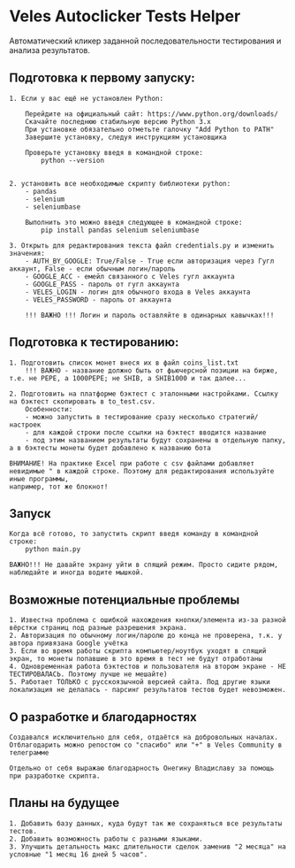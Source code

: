 # Veles Autoclicker Tests Helper

Автоматический кликер заданной последовательности тестирования и анализа результатов.

## Подготовка к первому запуску:

    1. Если у вас ещё не установлен Python:

        Перейдите на официальный сайт: https://www.python.org/downloads/
        Скачайте последнюю стабильную версию Python 3.x
        При установке обязательно отметьте галочку "Add Python to PATH"
        Завершите установку, следуя инструкциям установщика

        Проверьте установку введя в командной строке:
            python --version


    2. установить все необходимые скрипту библиотеки python:
        - pandas
        - selenium
        - seleniumbase
        
        Выполнить это можно введя следующее в командной строке:
            pip install pandas selenium seleniumbase
    
    3. Открыть для редактирования текста файл credentials.py и изменить значения:
        - AUTH_BY_GOOGLE: True/False - True если авторизация через Гугл аккаунт, False - если обычным логин/пароль
        - GOOGLE_ACC - емейл связанного с Veles гугл аккаунта
        - GOOGLE_PASS - пароль от гугл аккаунта
        - VELES_LOGIN - логин для обычного входа в Veles аккаунта
        - VELES_PASSWORD - пароль от аккаунта
        
        !!! ВАЖНО !!! Логин и пароль оставляйте в одинарных кавычках!!!

## Подготовка к тестированию:

    1. Подготовить список монет внеся их в файл coins_list.txt
        !!! ВАЖНО - название должно быть от фьючерсной позиции на бирже, т.е. не PEPE, а 1000PEPE; не SHIB, а SHIB1000 и так далее...

    2. Подготовить на платформе бэктест с эталонными настройками. Ссылку на бэктест скопировать в to_test.csv.
        Особенности:
        - можно запустить в тестирование сразу несколько стратегий/настроек
        - для каждой строки после ссылки на бэктест вводится название
        - под этим названием результаты будут сохранены в отдельную папку, а в бэктесты монеты будет добавлено к названию бота

    ВНИМАНИЕ! На практике Excel при работе с csv файлами добавляет невидимые " в каждой строке. Поэтому для редактирования используйте иные программы, 
    например, тот же блокнот!


## Запуск
    
    Когда всё готово, то запустить скрипт введя команду в командной строке:
        python main.py

    ВАЖНО!!! Не давайте экрану уйти в спящий режим. Просто сидите рядом, наблюдайте и иногда водите мышкой.  

## Возможные потенциальные проблемы
    
    1. Известна проблема с ошибкой нахождения кнопки/элемента из-за разной вёрстки страниц под разные разрешения экрана.
    2. Авторизация по обычному логин/паролю до конца не проверена, т.к. у автора привязана Google учётка
    3. Если во время работы скрипта компьютер/ноутбук уходят в спящий экран, то монеты попавшие в это время в тест не будут отработаны
    4. Одновременная работа бэктестов и пользователя на втором экране - НЕ ТЕСТИРОВАЛАСЬ. Поэтому лучше не мешайте)
    5. Работает ТОЛЬКО с русскоязычной версией сайта. Под другие языки локализация не делалась - парсинг результатов тестов будет невозможен.

## О разработке и благодарностях
    
    Создавался исключительно для себя, отдаётся на добровольных началах. 
    Отблагодарить можно репостом со "спасибо" или "+" в Veles Community в телеграмме

    Отдельно от себя выражаю благодарность Онегину Владиславу за помощь при разработке скрипта.

## Планы на будущее
    1. Добавить базу данных, куда будут так же сохраняться все результаты тестов.
    2. Добавить возможность работы с разными языками.
    3. Улучшить детальность макс длительности сделок заменив "2 месяца" на условные "1 месяц 16 дней 5 часов".